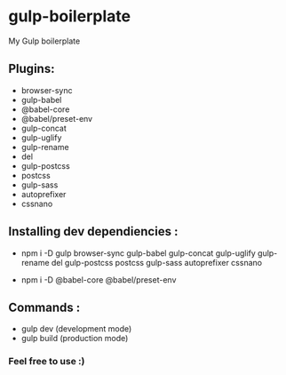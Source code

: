 # gulp-boilerplate
My Gulp boilerplate 

## Plugins:
- browser-sync
- gulp-babel
- @babel-core
- @babel/preset-env
- gulp-concat
- gulp-uglify
- gulp-rename
- del
- gulp-postcss
- postcss
- gulp-sass
- autoprefixer
- cssnano

## Installing dev dependiencies :

* npm i -D gulp browser-sync gulp-babel gulp-concat gulp-uglify gulp-rename del gulp-postcss postcss gulp-sass autoprefixer cssnano

* npm i -D  @babel-core @babel/preset-env

## Commands :
* gulp dev (development mode)
* gulp build (production mode)
### Feel free to use :)






